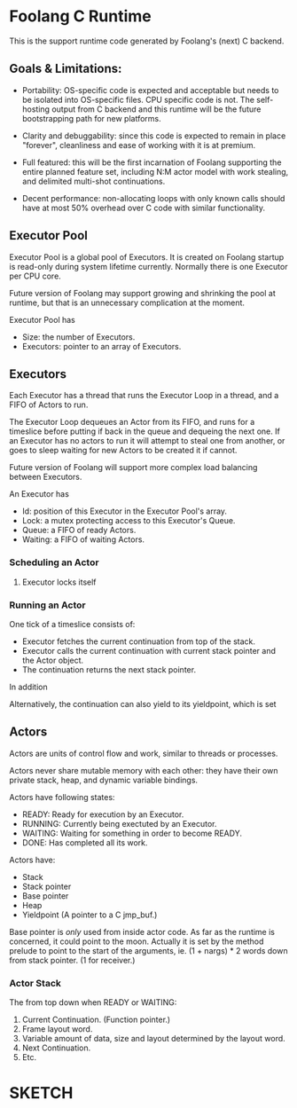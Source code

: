 # Foolang C Runtime

This is the support runtime code generated by Foolang's (next) C
backend.

## Goals & Limitations:

- Portability: OS-specific code is expected and acceptable but needs to
  be isolated into OS-specific files. CPU specific code is not. The
  self-hosting output from C backend and this runtime will be the future
  bootstrapping path for new platforms.
  
- Clarity and debuggability: since this code is expected to remain in
  place "forever", cleanliness and ease of working with it is at
  premium.
  
- Full featured: this will be the first incarnation of Foolang
  supporting the entire planned feature set, including N:M actor model
  with work stealing, and delimited multi-shot continuations.

- Decent performance: non-allocating loops with only known calls should
  have at most 50% overhead over C code with similar functionality.
  
## Executor Pool

Executor Pool is a global pool of Executors. It is created on Foolang
startup is read-only during system lifetime currently. Normally there is
one Executor per CPU core.

Future version of Foolang may support growing and shrinking the pool at
runtime, but that is an unnecessary complication at the moment.

Executor Pool has
- Size: the number of Executors.
- Executors: pointer to an array of Executors.

## Executors

Each Executor has a thread that runs the Executor Loop in a thread, and
a FIFO of Actors to run.

The Executor Loop dequeues an Actor from its FIFO, and runs for a
timeslice before putting if back in the queue and dequeing the next one.
If an Executor has no actors to run it will attempt to steal one from
another, or goes to sleep waiting for new Actors to be created it if
cannot.

Future version of Foolang will support more complex load balancing between
Executors.

An Executor has
- Id: position of this Executor in the Executor Pool's array.
- Lock: a mutex protecting access to this Executor's Queue.
- Queue: a FIFO of ready Actors.
- Waiting: a FIFO of waiting Actors.

### Scheduling an Actor

1. Executor locks itself

### Running an Actor

One tick of a timeslice consists of:
- Executor fetches the current continuation from top of the stack.
- Executor calls the current continuation with current stack pointer and
  the Actor object.
- The continuation returns the next stack pointer.

In addition 

Alternatively, the continuation can also yield to its yieldpoint, which
is set

## Actors

Actors are units of control flow and work, similar to threads or
processes.

Actors never share mutable memory with each other: they have their own
private stack, heap, and dynamic variable bindings.

Actors have following states:
- READY: Ready for execution by an Executor.
- RUNNING: Currently being exectuted by an Executor.
- WAITING: Waiting for something in order to become READY.
- DONE: Has completed all its work.

Actors have:
- Stack
- Stack pointer
- Base pointer
- Heap
- Yieldpoint (A pointer to a C jmp_buf.)

Base pointer is _only_ used from inside actor code. As far as the
runtime is concerned, it could point to the moon. Actually it is
set by the method prelude to point to the start of the arguments,
ie. (1 + nargs) * 2 words down from stack pointer. (1 for receiver.)

### Actor Stack

The from top down when READY or WAITING:

1. Current Continuation. (Function pointer.)
2. Frame layout word.
3. Variable amount of data, size and layout determined by the layout word.
4. Next Continuation.
5. Etc.

# SKETCH

## 
